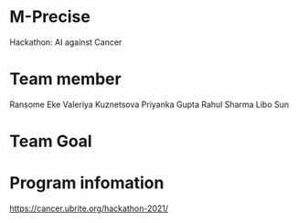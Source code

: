 # M-Precise
Hackathon: AI against Cancer

# Team member
Ransome Eke
Valeriya Kuznetsova
Priyanka Gupta
Rahul Sharma
Libo Sun

# Team Goal


# Program infomation
https://cancer.ubrite.org/hackathon-2021/



